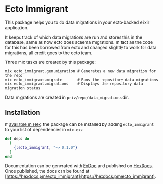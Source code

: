 # Ecto Immigrant

This package helps you to do data migrations in your ecto-backed elixir application.

It keeps track of which data migrations are run and stores this in the database, same as how ecto does schema migrations. In fact all the code for this has been borrowed from ecto and changed slightly to work for data migrations, all credit goes to the ecto team.

Three mix tasks are created by this package:

```
mix ecto_immigrant.gen.migration # Generates a new data migration for the repo
mix ecto_immigrant.migrate       # Runs the repository data migrations
mix ecto_immigrant.migrations    # Displays the repository data migration status
```

Data migrations are created in `priv/repo/data_migrations` dir.

## Installation

If [available in Hex](https://hex.pm/docs/publish), the package can be installed
by adding `ecto_immigrant` to your list of dependencies in `mix.exs`:

```elixir
def deps do
  [
    {:ecto_immigrant, "~> 0.1.0"}
  ]
end
```

Documentation can be generated with [ExDoc](https://github.com/elixir-lang/ex_doc)
and published on [HexDocs](https://hexdocs.pm). Once published, the docs can
be found at [https://hexdocs.pm/ecto_immigrant](https://hexdocs.pm/ecto_immigrant).


